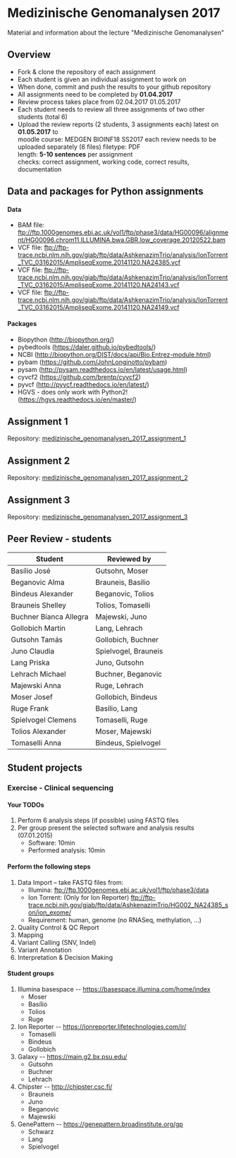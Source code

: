 # Medizinische Genomanalysen 2017
Material and information about the lecture "Medizinische Genomanalysen"

## Overview
* Fork & clone the repository of each assignment
* Each student is given an individual assignment to work on
* When done, commit and push the results to your github repository
* All assignments need to be completed by **01.04.2017**
* Review process takes place from 02.04.2017 01.05.2017
* Each student needs to review all three assignments of two other students (total 6)
* Upload the review reports (2 students, 3 assignments each) latest on **01.05.2017** to <br/>
moodle course: MEDGEN BIOINF18 SS2017
each review needs to be uploaded separately (6 files)
filetype: PDF<br/>
length: **5-10 sentences** per assignment<br/>
checks: correct assignment, working code, correct results, documentation

## Data and packages for Python assignments
#### Data
* BAM file: ftp://ftp.1000genomes.ebi.ac.uk/vol1/ftp/phase3/data/HG00096/alignment/HG00096.chrom11.ILLUMINA.bwa.GBR.low_coverage.20120522.bam 
* VCF file:
ftp://ftp-trace.ncbi.nlm.nih.gov/giab/ftp/data/AshkenazimTrio/analysis/IonTorrent_TVC_03162015/AmpliseqExome.20141120.NA24385.vcf
* VCF file: 
ftp://ftp-trace.ncbi.nlm.nih.gov/giab/ftp/data/AshkenazimTrio/analysis/IonTorrent_TVC_03162015/AmpliseqExome.20141120.NA24143.vcf
* VCF file:
ftp://ftp-trace.ncbi.nlm.nih.gov/giab/ftp/data/AshkenazimTrio/analysis/IonTorrent_TVC_03162015/AmpliseqExome.20141120.NA24149.vcf
  
#### Packages
* Biopython (http://biopython.org/)
* pybedtools (https://daler.github.io/pybedtools/)
* NCBI (http://biopython.org/DIST/docs/api/Bio.Entrez-module.html)
* pybam (https://github.com/JohnLonginotto/pybam)
* pysam (http://pysam.readthedocs.io/en/latest/usage.html)
* cyvcf2 (https://github.com/brentp/cyvcf2)
* pyvcf (http://pyvcf.readthedocs.io/en/latest/)
* HGVS - does only work with Python2! (https://hgvs.readthedocs.io/en/master/)


## Assignment 1
Repository: [medizinische_genomanalysen_2017_assignment_1](https://github.com/spabinger/medizinische_genomanalysen_2017_assignment_1)

## Assignment 2
Repository: [medizinische_genomanalysen_2017_assignment_2](https://github.com/spabinger/medizinische_genomanalysen_2017_assignment_2)

## Assignment 3
Repository: [medizinische_genomanalysen_2017_assignment_3](https://github.com/spabinger/medizinische_genomanalysen_2017_assignment_3)


## Peer Review - students

| Student | Reviewed by | 
| ----- | --- |
| Basílio	José | Gutsohn, Moser | 
| Beganovic	Alma | Brauneis, Basílio | 
| Bindeus	Alexander | Beganovic, Tolios | 
| Brauneis	Shelley | Tolios, Tomaselli | 
| Buchner	Bianca Allegra | Majewski, Juno | 
| Gollobich	Martin | Lang, Lehrach | 
| Gutsohn	Tamás | Gollobich, Buchner | 
| Juno	Claudia | Spielvogel, Brauneis | 
| Lang	Priska | Juno, Gutsohn | 
| Lehrach	Michael | Buchner, Beganovic | 
| Majewski	Anna | Ruge, Lehrach | 
| Moser	Josef | Gollobich, Bindeus | 
| Ruge	Frank | Basílio, Lang | 
| Spielvogel	Clemens | Tomaselli, Ruge | 
| Tolios	Alexander | Moser, Majewski | 
| Tomaselli	Anna | Bindeus, Spielvogel | 


## Student projects

### Exercise - Clinical sequencing

#### Your TODOs
1. Perform 6 analysis steps (if possible) using FASTQ files 
2. Per group present the selected software and analysis results (07.01.2015) 
   * Software: 10min 
   * Performed analysis: 10min

#### Perform the following steps 
1. Data Import – take FASTQ files from:
   * Illumina:  ftp://ftp.1000genomes.ebi.ac.uk/vol1/ftp/phase3/data
   * Ion Torrent: (Only for Ion Reporter)  ftp://ftp-trace.ncbi.nih.gov/giab/ftp/data/AshkenazimTrio/HG002_NA24385_son/ion_exome/
   * Requirement: human, genome (no RNASeq, methylation, …)
2. Quality Control & QC Report 
3. Mapping 
4. Variant Calling (SNV, Indel) 
5. Variant Annotation 
6. Interpretation & Decision Making 

#### Student groups 
1. Illumina basespace  --  https://basespace.illumina.com/home/index 
   * Moser
   * Basílio
   * Tolios
   * Ruge
2. Ion Reporter  --  https://ionreporter.lifetechnologies.com/ir/ 
   * Tomaselli 
   * Bindeus
   * Gollobich
3. Galaxy  --  https://main.g2.bx.psu.edu/ 
   * Gutsohn
   * Buchner
   * Lehrach
4. Chipster  --  http://chipster.csc.fi/ 
   * Brauneis
   * Juno
   * Beganovic
   * Majewski
5. GenePattern  --  https://genepattern.broadinstitute.org/gp
   * Schwarz
   * Lang
   * Spielvogel










